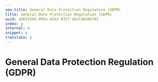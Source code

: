 ```yaml
---
seo-title: General Data Protection Regulation (GDPR)
title: General Data Protection Regulation (GDPR)
uuid: a86333bd-095a-41b2-835f-a62cdda9ef83
index: y
internal: n
snippet: y
translate: y
---
```


# General Data Protection Regulation (GDPR)

